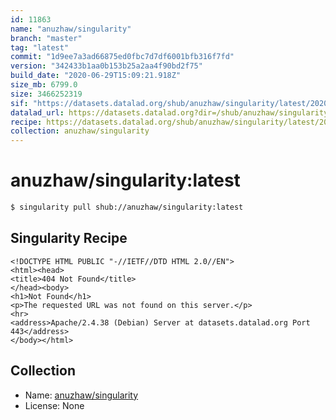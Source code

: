 ```yaml
---
id: 11863
name: "anuzhaw/singularity"
branch: "master"
tag: "latest"
commit: "1d9ee7a3ad66875ed0fbc7d7df6001bfb316f7fd"
version: "342433b1aa0b153b25a2aa4f90bd2f75"
build_date: "2020-06-29T15:09:21.918Z"
size_mb: 6799.0
size: 3466252319
sif: "https://datasets.datalad.org/shub/anuzhaw/singularity/latest/2020-06-29-1d9ee7a3-342433b1/342433b1aa0b153b25a2aa4f90bd2f75.sif"
datalad_url: https://datasets.datalad.org?dir=/shub/anuzhaw/singularity/latest/2020-06-29-1d9ee7a3-342433b1/
recipe: https://datasets.datalad.org/shub/anuzhaw/singularity/latest/2020-06-29-1d9ee7a3-342433b1/Singularity
collection: anuzhaw/singularity
---
```


# anuzhaw/singularity:latest

```bash
$ singularity pull shub://anuzhaw/singularity:latest
```

## Singularity Recipe

```singularity
<!DOCTYPE HTML PUBLIC "-//IETF//DTD HTML 2.0//EN">
<html><head>
<title>404 Not Found</title>
</head><body>
<h1>Not Found</h1>
<p>The requested URL was not found on this server.</p>
<hr>
<address>Apache/2.4.38 (Debian) Server at datasets.datalad.org Port 443</address>
</body></html>
```

## Collection

 - Name: [anuzhaw/singularity](https://github.com/anuzhaw/singularity)
 - License: None

